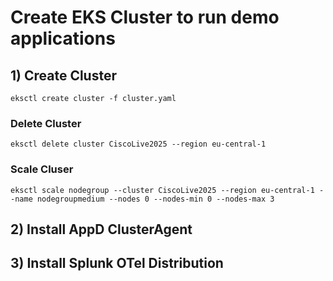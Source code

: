 # Create EKS Cluster to run demo applications

## 1) Create Cluster
```shell
eksctl create cluster -f cluster.yaml
```

### Delete Cluster
```shell
eksctl delete cluster CiscoLive2025 --region eu-central-1
```

### Scale Cluser
```shell
eksctl scale nodegroup --cluster CiscoLive2025 --region eu-central-1 --name nodegroupmedium --nodes 0 --nodes-min 0 --nodes-max 3 
```

## 2) Install AppD ClusterAgent

## 3) Install Splunk OTel Distribution

